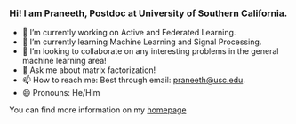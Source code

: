 ### Hi! I am Praneeth, Postdoc at University of Southern California. 

- 🔭 I’m currently working on Active and Federated Learning.
- 🌱 I’m currently learning Machine Learning and Signal Processing. 
- 👯 I’m looking to collaborate on any interesting problems in the general machine learning area!
- 💬 Ask me about matrix factorization! 
- 📫 How to reach me: Best through email: praneeth@usc.edu. 
- 😄 Pronouns: He/Him

You can find more information on my [homepage](https://praneethmurthy.github.io)
<!--
**praneethmurthy/praneethmurthy** is a ✨ _special_ ✨ repository because its `README.md` (this file) appears on your GitHub profile.


-->
